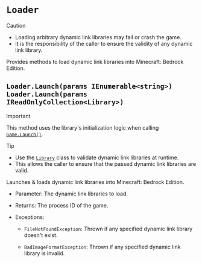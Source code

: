 # `Loader`

> [!CAUTION]
> - Loading arbitrary dynamic link libraries may fail or crash the game.
> - It is the responsibility of the caller to ensure the validity of any dynamic link library.

Provides methods to load dynamic link libraries into Minecraft: Bedrock Edition.

## `Loader.Launch(params IEnumerable<string>)`<br>`Loader.Launch(params IReadOnlyCollection<Library>)`

> [!IMPORTANT]
> This method uses the library's initialization logic when calling [`Game.Launch()`](Game.md#gamelaunchbool).

> [!TIP]
> - Use the [`Library`](../Bedrockix.Windows/Library.md) class to validate dynamic link libraries at runtime.
> - This allows the caller to ensure that the passed dynamic link libraries are valid.

Launches & loads dynamic link libraries into Minecraft: Bedrock Edition.

- Parameter: The dynamic link libraries to load.

- Returns: The process ID of the game.

- Exceptions:

    - `FileNotFoundException`: Thrown if any specified dynamic link library doesn't exist.

    - `BadImageFormatException`: Thrown if any specified dynamic link library is invalid. 
